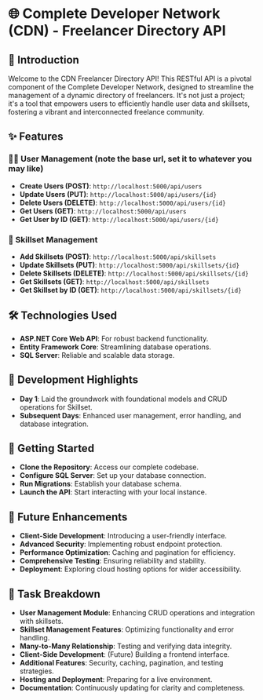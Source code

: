 # 🌐 Complete Developer Network (CDN) - Freelancer Directory API

## 🌟 Introduction
Welcome to the CDN Freelancer Directory API! This RESTful API is a pivotal component of the Complete Developer Network, designed to streamline the management of a dynamic directory of freelancers. It's not just a project; it's a tool that empowers users to efficiently handle user data and skillsets, fostering a vibrant and interconnected freelance community.

## ✨ Features


### 🧑‍💼 User Management (note the base url, set it to whatever you may like)
- **Create Users (POST)**: `http://localhost:5000/api/users`
- **Update Users (PUT)**: `http://localhost:5000/api/users/{id}`
- **Delete Users (DELETE)**: `http://localhost:5000/api/users/{id}`
- **Get Users (GET)**: `http://localhost:5000/api/users`
- **Get User by ID (GET)**: `http://localhost:5000/api/users/{id}`

### 🔧 Skillset Management
- **Add Skillsets (POST)**: `http://localhost:5000/api/skillsets`
- **Update Skillsets (PUT)**: `http://localhost:5000/api/skillsets/{id}`
- **Delete Skillsets (DELETE)**: `http://localhost:5000/api/skillsets/{id}`
- **Get Skillsets (GET)**: `http://localhost:5000/api/skillsets`
- **Get Skillset by ID (GET)**: `http://localhost:5000/api/skillsets/{id}`

## 🛠️ Technologies Used
- **ASP.NET Core Web API**: For robust backend functionality.
- **Entity Framework Core**: Streamlining database operations.
- **SQL Server**: Reliable and scalable data storage.

## 📅 Development Highlights
- **Day 1**: Laid the groundwork with foundational models and CRUD operations for Skillset.
- **Subsequent Days**: Enhanced user management, error handling, and database integration.

## 🚀 Getting Started
- **Clone the Repository**: Access our complete codebase.
- **Configure SQL Server**: Set up your database connection.
- **Run Migrations**: Establish your database schema.
- **Launch the API**: Start interacting with your local instance.

## 🌈 Future Enhancements
- **Client-Side Development**: Introducing a user-friendly interface.
- **Advanced Security**: Implementing robust endpoint protection.
- **Performance Optimization**: Caching and pagination for efficiency.
- **Comprehensive Testing**: Ensuring reliability and stability.
- **Deployment**: Exploring cloud hosting options for wider accessibility.

## 📝 Task Breakdown
- **User Management Module**: Enhancing CRUD operations and integration with skillsets.
- **Skillset Management Features**: Optimizing functionality and error handling.
- **Many-to-Many Relationship**: Testing and verifying data integrity.
- **Client-Side Development**: (Future) Building a frontend interface.
- **Additional Features**: Security, caching, pagination, and testing strategies.
- **Hosting and Deployment**: Preparing for a live environment.
- **Documentation**: Continuously updating for clarity and completeness.
